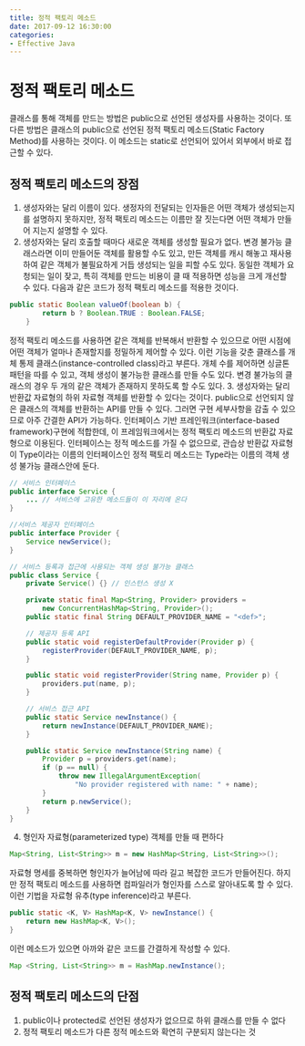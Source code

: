 ```yaml
---
title: 정적 팩토리 메소드
date: 2017-09-12 16:30:00
categories:
- Effective Java
---
```


# 정적 팩토리 메소드
클래스를 통해 객체를 만드는 방법은 public으로 선언된 생성자를 사용하는 것이다. 또 다른 방법은 클래스의 public으로 선언된 정적 팩토리 메소드(Static Factory Method)를 사용하는 것이다. 이 메소드는 static로 선언되어 있어서 외부에서 바로 접근할 수 있다.

## 정적 팩토리 메소드의 장점
1. 생성자와는 달리 이름이 있다.
생정자의 전달되는 인자들은 어떤 객체가 생성되는지를 설명하지 못하지만, 정적 팩토리 메소드는 이름만 잘 짓는다면 어떤 객체가 만들어 지는지 설명할 수 있다.
2. 생성자와는 달리 호출할 때마다 새로운 객체를 생성할 필요가 없다.
변경 불가능 클래스라면 이미 만들어둔 객체를 활용할 수도 있고, 만든 객체를 캐시 해놓고 재사용하여 같은 객체가 불필요하게 거듭 생성되는 일을 피할 수도 있다. 동일한 객체가 요청되는 일이 잦고, 특히 객체를 만드는 비용이 클 때 적용하면 성능을 크게 개선할 수 있다. 다음과 같은 코드가 정적 팩토리 메소드를 적용한 것이다.
```java
public static Boolean valueOf(boolean b) {
        return b ? Boolean.TRUE : Boolean.FALSE;
    }
```
정적 팩토리 메소드를 사용하면 같은 객체를 반복해서 반환할 수 있으므로 어떤 시점에 어떤 객체가 얼마나 존재할지를 정밀하게 제어할 수 있다. 이런 기능을 갖춘 클래스를 개체 통제 클래스(instance-controlled class)라고 부른다. 개체 수를 제어하면 싱글톤 패턴을 따를 수 있고, 객체 생성이 불가능한 클래스를 만들 수도 있다. 변경 불가능의 클래스의 경우 두 개의 같은 객체가 존재하지 못하도록 할 수도 있다.
3. 생성자와는 달리 반환값 자료형의 하위 자료형 객체를 반환할 수 있다는 것이다.
public으로 선언되지 않은 클래스의 객체를 반환하는 API를 만들 수 있다. 그러면 구현 세부사항을 감출 수 있으므로 아주 간결한 API가 가능하다. 인터페이스 기반 프레인워크(interface-based framework)구현에 적합한데, 이 프레임워크에서는 정적 팩토리 메소드의 반환값 자료형으로 이용된다. 인터페이스는 정적 메소드를 가질 수 없으므로, 관습상 반환값 자료형이 Type이라는 이름의 인터페이스인 정적 팩토리 메소드는 Type라는 이름의 객체 생성 불가능 클래스안에 둔다.
```java
// 서비스 인터페이스
public interface Service {
    ... // 서비스에 고유한 메소드들이 이 자리에 온다
}

//서비스 제공자 인터페이스
public interface Provider {
    Service newService();
}

// 서비스 등록과 접근에 사용되는 객체 생성 불가능 클래스
public class Service {
    private Service() {} // 인스턴스 생성 X

    private static final Map<String, Provider> providers = 
        new ConcurrentHashMap<String, Provider>();
    public static final String DEFAULT_PROVIDER_NAME = "<def>";

    // 제공자 등록 API
    public static void registerDefaultProvider(Provider p) {
        registerProvider(DEFAULT_PROVIDER_NAME, p);
    }

    public static void registerProvider(String name, Provider p) {
        providers.put(name, p);
    }

    // 서비스 접근 API
    public static Service newInstance() {
        return newInstance(DEFAULT_PROVIDER_NAME);
    }

    public static Service newInstance(String name) {
        Provider p = providers.get(name);
        if (p == null) {
            throw new IllegalArgumentException(
                "No provider registered with name: " + name);
        }
        return p.newService();
    }
}
```

4. 형인자 자료형(parameterized type) 객체를 만들 때 편하다
```java
Map<String, List<String>> m = new HashMap<String, List<String>>();
```
자료형 명세를 중복하면 형인자가 늘어남에 따라 길고 복잡한 코드가 만들어진다. 하지만 정적 팩토리 메소드를 사용하면 컴파일러가 형인자를 스스로 알아내도록 할 수 있다. 이런 기법을 자료형 유추(type inference)라고 부른다.
```java
public static <K, V> HashMap<K, V> newInstance() {
    return new HashMap<K, V>();
}
```
이런 메소드가 있으면 아까와 같은 코드를 간결하게 작성할 수 있다.
```java
Map <String, List<String>> m = HashMap.newInstance();
```

## 정적 팩토리 메소드의 단점
1. public이나 protected로 선언된 생성자가 없으므로 하위 클래스를 만들 수 없다
2. 정적 팩토리 메소드가 다른 정적 메소드와 확연히 구분되지 않는다는 것
